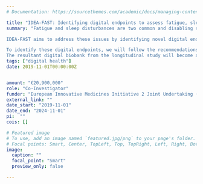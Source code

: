 ```yaml
---
# Documentation: https://sourcethemes.com/academic/docs/managing-content/

title: "IDEA-FAST: Identifying digital endpoints to assess fatigue, sleep and activities of daily living in neurodegenerative disorders and immune-mediated inflammatory diseases"
summary: "Fatigue and sleep disturbances are two common and disabling symptoms that affect patients with neurodegenerative disorders (NDD) and immune-mediated inflammatory diseases (IMID). These symptoms are major predictors of poor quality of life and increased healthcare cost. Current questionnaire-based approaches to measure these symptoms have key limitations preventing them from being used as reliable endpoints in clinical trials to evaluate the effect of therapies.

IDEA-FAST aims to address these issues by identifying novel digital endpoints for fatigue and sleep disturbances that will provide more objective, sensitive and reliable measures of the severity and impact of these symptoms in ecological settings. Such digital endpoints will not only help to gain insight into the underpinning mechanisms of fatigue and sleep disturbances, but will also vastly improve the efficiency of clinical trials, ultimately reducing the time and cost to bring new therapies to patients.

To identify these digital endpoints, we will follow the recommendations of the Clinical Trials Transformation Initiative (CTTI). We will identify the characteristics that fatigue and sleep disturbances will have impact, then select the digital measures (endpoints) to quantify them, followed by choosing the appropriate digital device/technology accordingly. We will then perform a pilot study to prioritise a few of these candidate digital endpoints for validation. We will test the performance of these digital endpoints in two NDD and four IMID in a large longitudinal study during which extensive relevant clinical data will be collected. If these digital endpoints were validated, we will seek support from EMA/FDA for their qualification. Patient users’ perspective, ethical, data privacy, legal and other regulatory issues will be taken into consideration in all aspects of our proposal.
The resultant digital biobank from the longitudinal study will become an invaluable resource for future exploitation."
tags: ["digital health"]
date: 2019-11-01T00:00:00Z


amount: "€20,900,000"
role: "Co-Investigator"
funder: "European Innovative Medicines Initiative 2 Joint Undertaking (IMI)"
external_link: ""
date_start: "2019-11-01"
date_end: "2024-11-01"
pi:  ""
cois: []

# Featured image
# To use, add an image named `featured.jpg/png` to your page's folder.
# Focal points: Smart, Center, TopLeft, Top, TopRight, Left, Right, BottomLeft, Bottom, BottomRight.
image:
  caption: ""
  focal_point: "Smart"
  preview_only: false

---
```

